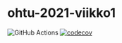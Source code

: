 # ohtu-2021-viikko1

![GitHub Actions](https://github.com/jkotima/ohtu-2021-viikko1/workflows/CI/badge.svg)
[![codecov](https://codecov.io/gh/jkotima/ohtu-2021-viikko1/branch/master/graph/badge.svg?token=8YCCRMOWNL)](https://codecov.io/gh/jkotima/ohtu-2021-viikko1)
